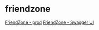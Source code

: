 # friendzone

[FriendZone - prod](https://friendzone-w4ln.vercel.app)
[FriendZone - Swagger UI](https://friendzone-server-production.up.railway.app/api/v1/docs)
